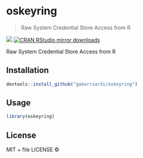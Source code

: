 
# oskeyring

> Raw System Credential Store Access from R

[![](http://www.r-pkg.org/badges/version/oskeyring)](http://www.r-pkg.org/pkg/oskeyring)
[![CRAN RStudio mirror downloads](http://cranlogs.r-pkg.org/badges/oskeyring)](http://www.r-pkg.org/pkg/oskeyring)


Raw System Credential Store Access from R

## Installation

```r
devtools::install_github("gaborcsardi/oskeyring")
```

## Usage

```r
library(oskeyring)
```

## License

MIT + file LICENSE © 

